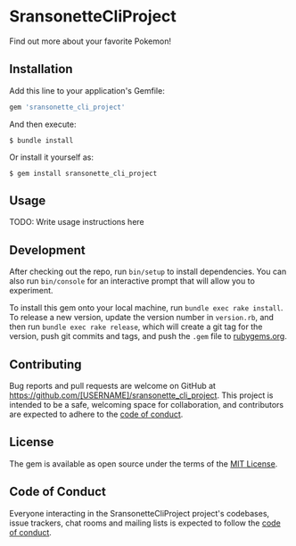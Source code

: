 # SransonetteCliProject

Find out more about your favorite Pokemon!

## Installation

Add this line to your application's Gemfile:

```ruby
gem 'sransonette_cli_project'
```

And then execute:

    $ bundle install

Or install it yourself as:

    $ gem install sransonette_cli_project

## Usage

TODO: Write usage instructions here

## Development

After checking out the repo, run `bin/setup` to install dependencies. You can also run `bin/console` for an interactive prompt that will allow you to experiment.

To install this gem onto your local machine, run `bundle exec rake install`. To release a new version, update the version number in `version.rb`, and then run `bundle exec rake release`, which will create a git tag for the version, push git commits and tags, and push the `.gem` file to [rubygems.org](https://rubygems.org).

## Contributing

Bug reports and pull requests are welcome on GitHub at https://github.com/[USERNAME]/sransonette_cli_project. This project is intended to be a safe, welcoming space for collaboration, and contributors are expected to adhere to the [code of conduct](https://github.com/[USERNAME]/sransonette_cli_project/blob/master/CODE_OF_CONDUCT.md).


## License

The gem is available as open source under the terms of the [MIT License](https://opensource.org/licenses/MIT).

## Code of Conduct

Everyone interacting in the SransonetteCliProject project's codebases, issue trackers, chat rooms and mailing lists is expected to follow the [code of conduct](https://github.com/[USERNAME]/sransonette_cli_project/blob/master/CODE_OF_CONDUCT.md).
